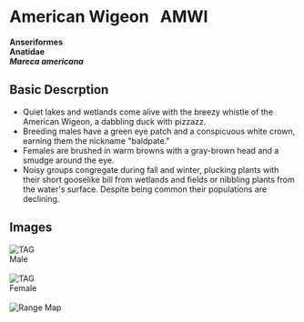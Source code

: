 # American Wigeon &nbsp; AMWI
**Anseriformes**<br>
**Anatidae**<br>
***Mareca americana***

## Basic Descrption
- Quiet lakes and wetlands come alive with the breezy whistle of the American Wigeon, a dabbling duck with pizzazz.
- Breeding males have a green eye patch and a conspicuous white crown, earning them the nickname "baldpate."
- Females are brushed in warm browns with a gray-brown head and a smudge around the eye.
- Noisy groups congregate during fall and winter, plucking plants with their short gooselike bill from wetlands and fields or nibbling plants from the water's surface. Despite being common their populations are declining.

## Images <!--TAG helps me identify what the link points to-->
![TAG](https://www.allaboutbirds.org/guide/assets/photo/60017891-480px.jpg)<br>
Male <br><br>
![TAG](https://www.allaboutbirds.org/guide/assets/photo/60017911-480px.jpg)<br>
Female <br><br>
![Range Map](https://www.allaboutbirds.org/guide/assets/photo/39406201-1280px.jpg)
